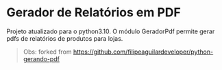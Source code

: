 # Gerador de Relatórios em PDF

Projeto atualizado para o python3.10. O módulo GeradorPdf permite gerar pdfs de relatórios de produtos para lojas.


> Obs: forked from https://github.com/filipeaguilardeveloper/python-gerando-pdf
